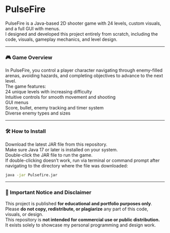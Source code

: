 # PulseFire  
PulseFire is a Java-based 2D shooter game with 24 levels, custom visuals, and a full GUI with menus.  
I designed and developed this project entirely from scratch, including the code, visuals, gameplay mechanics, and level design.  

---

### 🎮 Game Overview  
In PulseFire, you control a player character navigating through enemy-filled arenas, avoiding hazards, and completing objectives to advance to the next level.  
The game features:  
24 unique levels with increasing difficulty  
Intuitive controls for smooth movement and shooting  
GUI menus  
Score, bullet, enemy tracking and timer system  
Diverse enemy types and sizes  

---

### 🛠️ How to Install  

Download the latest JAR file from this repository.  
Make sure Java 17 or later is installed on your system.  
Double-click the JAR file to run the game.  
If double-clicking doesn’t work, run via terminal or command prompt after navigating to the directory where the file was downloaded:  
```bash
java -jar Pulsefire.jar
```

---

### 🚫 Important Notice and Disclaimer  

This project is published **for educational and portfolio purposes only**.  
Please **do not copy, redistribute, or plagiarize** any part of this code, visuals, or design.  
This repository is **not intended for commercial use or public distribution.**  
It exists solely to showcase my personal programming and design work.  
